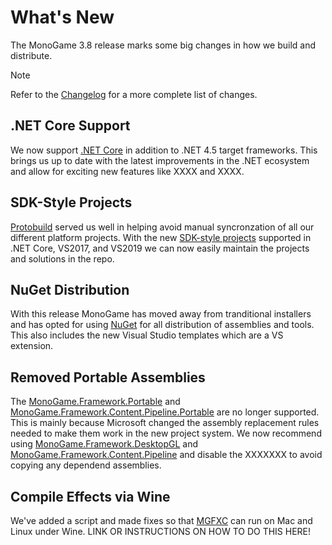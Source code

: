 # What's New

The MonoGame 3.8 release marks some big changes in how we build and distribute.

> [!NOTE]
> Refer to the [Changelog](../../CHANGELOG.md) for a more complete list of changes.

## .NET Core Support
We now support [.NET Core](https://docs.microsoft.com/en-us/dotnet/core/introduction) in addition to .NET 4.5 target frameworks.  This brings us up to date with the latest improvements in the .NET ecosystem and allow for exciting new features like XXXX and XXXX.

## SDK-Style Projects
[Protobuild](https://github.com/Protobuild/Protobuild) served us well in helping avoid manual syncronzation of all our different platform projects.  With the new [SDK-style projects](https://docs.microsoft.com/en-us/dotnet/core/project-sdk/overview#project-files) supported in .NET Core, VS2017, and VS2019 we can now easily maintain the projects and solutions in the repo.

## NuGet Distribution
With this release MonoGame has moved away from tranditional installers and has opted for using [NuGet](https://www.nuget.org/profiles/MonoGame) for all distribution of assemblies and tools.  This also includes the new Visual Studio templates which are a VS extension.

## Removed Portable Assemblies
The [MonoGame.Framework.Portable](https://www.nuget.org/packages/MonoGame.Framework.Portable/) and [MonoGame.Framework.Content.Pipeline.Portable](https://www.nuget.org/packages/MonoGame.Framework.Content.Pipeline.Portable/) are no longer supported.  This is mainly because Microsoft changed the assembly replacement rules needed to make them work in the new project system.  We now recommend using [MonoGame.Framework.DesktopGL](https://www.nuget.org/packages/MonoGame.Framework.DesktopGL) and [MonoGame.Framework.Content.Pipeline](https://www.nuget.org/packages/MonoGame.Framework.Content.Pipeline) and disable the XXXXXXX to avoid copying any dependend assemblies.

## Compile Effects via Wine
We've added a script and made fixes so that [MGFXC](tools/mgfxc.md) can run on Mac and Linux under Wine.  LINK OR INSTRUCTIONS ON HOW TO DO THIS HERE!


